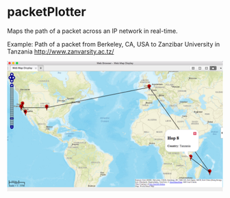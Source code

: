 # packetPlotter

Maps the path of a packet across an IP network in real-time.

Example: Path of a packet from Berkeley, CA, USA to Zanzibar University in Tanzania http://www.zanvarsity.ac.tz/

![Alt text](Tanzania_map.png?raw=true "Path of a packet from Berkeley, CA, USA to Tanzania http://www.zanvarsity.ac.tz/")

